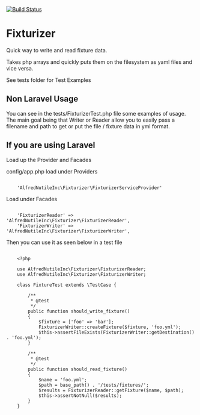 [![Build Status](https://travis-ci.org/alfred-nutile-inc/fixturizer_base.svg?branch=master)](https://travis-ci.org/alfred-nutile-inc/fixturizer_base)

# Fixturizer 

Quick way to write and read fixture data. 

Takes php arrays and quickly puts them on the filesystem as yaml files and vice versa.

See tests folder for Test Examples

## Non Laravel Usage

You can see in the tests/FixturizerTest.php file some examples of usage. 
The main goal being that Writer or Reader allow you to easily pass a filename
and path to get or put the file / fixture data in yml format.


## If you are using Laravel

Load up the Provider and Facades

config/app.php load under Providers

~~~

    'AlfredNutileInc\Fixturizer\FixturizerServiceProvider'
~~~

Load under Facades

~~~

    'FixturizerReader' => 'AlfredNutileInc\Fixturizer\FixturizerReader',
    'FixturizerWriter' => 'AlfredNutileInc\Fixturizer\FixturizerWriter',
~~~

Then you can use it as seen below in a test file

~~~

    <?php 
    
    use AlfredNutileInc\Fixturizer\FixturizerReader;
    use AlfredNutileInc\Fixturizer\FixturizerWriter;
    
    class FixtureTest extends \TestCase {

        /**
         * @test
         */
        public function should_write_fixture()
        {
            $fixture = ['foo' => 'bar'];
            FixturizerWriter::createFixture($fixture, 'foo.yml');
            $this->assertFileExists(FixturizerWriter::getDestination() . 'foo.yml');
        }
    
        /**
         * @test
         */
        public function should_read_fixture()
        {
            $name = 'foo.yml';
            $path = base_path() . '/tests/fixtures/';
            $results = FixturizerReader::getFixture($name, $path);
            $this->assertNotNull($results);
        }
    } 
~~~

